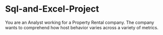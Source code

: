 # Sql-and-Excel-Project
You are an Analyst working for a Property Rental company. The company wants to comprehend how host behavior varies across a variety of metrics.
